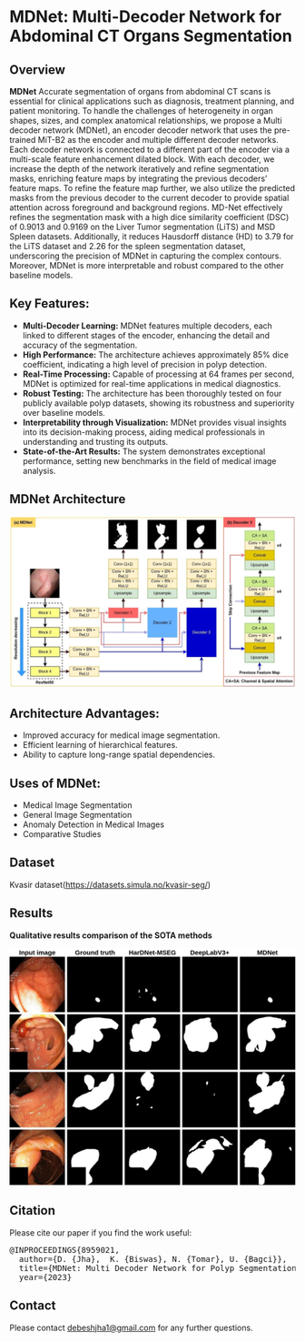 # MDNet: Multi-Decoder Network for Abdominal CT Organs Segmentation

## Overview
**MDNet** Accurate segmentation of organs from abdominal CT scans is essential for clinical applications such as diagnosis, treatment planning, and patient monitoring. To handle the challenges of heterogeneity in organ shapes, sizes, and complex anatomical relationships, we propose a Multi decoder network (MDNet), an encoder decoder network that uses the pre-trained MiT-B2 as the encoder and multiple different decoder networks. Each decoder network is connected to a different part of the encoder via a multi-scale feature enhancement dilated block. With each decoder, we increase the depth of the network iteratively and refine
segmentation masks, enriching feature maps by integrating the previous decoders’ feature maps. To refine the feature map further, we also utilize the predicted masks from the previous decoder to the current decoder to provide spatial attention across foreground and background regions. MD-Net effectively refines the segmentation mask with a high dice similarity coefficient (DSC) of 0.9013 and 0.9169 on the Liver Tumor segmentation (LiTS) and MSD Spleen datasets. Additionally, it reduces Hausdorff distance (HD) to 3.79 for the LiTS dataset and 2.26 for the spleen segmentation dataset, underscoring the precision of MDNet in capturing the complex contours. Moreover, MDNet is more interpretable and robust compared to the other baseline models. 

## Key Features:

- **Multi-Decoder Learning:** MDNet features multiple decoders, each linked to different stages of the encoder, enhancing the detail and accuracy of the segmentation.
- **High Performance:** The architecture achieves approximately 85% dice coefficient, indicating a high level of precision in polyp detection.
- **Real-Time Processing:** Capable of processing at 64 frames per second, MDNet is optimized for real-time applications in medical diagnostics.
- **Robust Testing:** The architecture has been thoroughly tested on four publicly available polyp datasets, showing its robustness and superiority over baseline models.
- **Interpretability through Visualization:** MDNet provides visual insights into its decision-making process, aiding medical professionals in understanding and trusting its outputs.
- **State-of-the-Art Results:** The system demonstrates exceptional performance, setting new benchmarks in the field of medical image analysis.



## MDNet Architecture 
<p align="center">
<img src="Img/MDNet.jpg">
</p>


## Architecture Advantages:
- Improved accuracy for medical image segmentation.
- Efficient learning of hierarchical features.
- Ability to capture long-range spatial dependencies.

  
## Uses of MDNet:
- Medical Image Segmentation 
- General Image Segmentation
- Anomaly Detection in Medical Images 
- Comparative Studies

## Dataset 
Kvasir dataset(https://datasets.simula.no/kvasir-seg/)


## Results
 **Qualitative results comparison of the SOTA methods** <br/>
<p align="center">
<img src="Img/MDNet_Qualitative.jpg">
</p>

## Citation
Please cite our paper if you find the work useful: 
<pre>
@INPROCEEDINGS{8959021,
  author={D. {Jha},  K. {Biswas}, N. {Tomar}, U. {Bagci}},
  title={MDNet: Multi Decoder Network for Polyp Segmentation in Colonoscopy}, 
  year={2023}
</pre>

## Contact
Please contact debeshjha1@gmail.com for any further questions.
